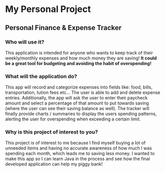 # My Personal Project

## Personal Finance & Expense Tracker 

### Who will use it? 
This application is intended for anyone who wants to keep track of their weekly/monthly expenses and how much money they are saving! **It could be a great tool for budgeting and avoiding the habit of overspending!**

### What will the application do? 
This app will record and categorize expenses into fields like: food, bills, transportation, tution fees etc...
The user is able to add and delete expense entries. Additionally, the app will ask the user to enter their paycheck amount and select a percentage of that amount to put towards saving (where the user can see their saving balance as well). The tracker will finally provide charts / summaries to display the users spending patterns, alerting the user for overspending when exceeding a certain limit.

### Why is this project of interest to you?
This project is of interest to me because I find myself buying a lot of unneeded items and having no accurate awareness of how much I was spending each month, which leads me to saving less money. I wanted to make this app so I can learn Java in the process and see how the final developed application can help my piggy bank! 


